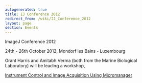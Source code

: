 ```yaml
---
autogenerated: true
title: IJ Conference 2012
redirect_from: /wiki/IJ_Conference_2012
layout: page
section: Events
---
```


ImageJ Conference 2012

24th - 26th October 2012, Mondorf les Bains - Luxembourg

Grant Harris and Amitabh Verma (both from the Marine Biological
Laboratory) will be leading a workshop,

[Instrument Control and Image Acquisition Using
Micromanager](http://imagejconf.tudor.lu/program/doku.php?id=:program:workshops:grant_harris455418126)

